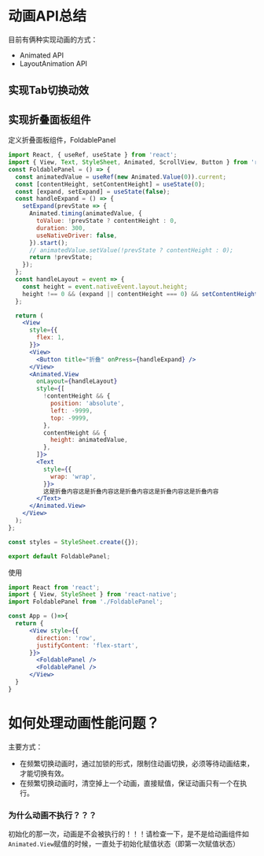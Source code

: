 # 动画API总结

目前有俩种实现动画的方式：

- Animated API
- LayoutAnimation API

## 实现Tab切换动效

## 实现折叠面板组件

定义折叠面板组件，FoldablePanel

```jsx
import React, { useRef, useState } from 'react';
import { View, Text, StyleSheet, Animated, ScrollView, Button } from 'react-native';
const FoldablePanel = () => {
  const animatedValue = useRef(new Animated.Value(0)).current;
  const [contentHeight, setContentHeight] = useState(0);
  const [expand, setExpand] = useState(false);
  const handleExpand = () => {
    setExpand(prevState => {
      Animated.timing(animatedValue, {
        toValue: !prevState ? contentHeight : 0,
        duration: 300,
        useNativeDriver: false,
      }).start();
      // animatedValue.setValue(!prevState ? contentHeight : 0);
      return !prevState;
    });
  };
  const handleLayout = event => {
    const height = event.nativeEvent.layout.height;
    height !== 0 && (expand || contentHeight === 0) && setContentHeight(height);
  };

  return (
    <View
      style={{
        flex: 1,
      }}>
      <View>
        <Button title="折叠" onPress={handleExpand} />
      </View>
      <Animated.View
        onLayout={handleLayout}
        style={[
          !contentHeight && {
            position: 'absolute',
            left: -9999,
            top: -9999,
          },
          contentHeight && {
            height: animatedValue,
          },
        ]}>
        <Text
          style={{
            wrap: 'wrap',
          }}>
          这是折叠内容这是折叠内容这是折叠内容这是折叠内容这是折叠内容
        </Text>
      </Animated.View>
    </View>
  );
};

const styles = StyleSheet.create({});

export default FoldablePanel;

```

使用

```jsx
import React from 'react';
import { View, StyleSheet } from 'react-native';
import FoldablePanel from './FoldablePanel';

const App = ()=>{
  return {
      <View style={{
        direction: 'row',
        justifyContent: 'flex-start',
      }}>
        <FoldablePanel />
        <FoldablePanel />
      </View>
  }
}
```


# 如何处理动画性能问题？

主要方式：

- 在频繁切换动画时，通过加锁的形式，限制住动画切换，必须等待动画结束，才能切换有效。
- 在频繁切换动画时，清空掉上一个动画，直接赋值，保证动画只有一个在执行。

### 为什么动画不执行？？？

初始化的那一次，动画是不会被执行的！！！请检查一下，是不是给动画组件如`Animated.View`赋值的时候，一直处于初始化赋值状态（即第一次赋值状态）

